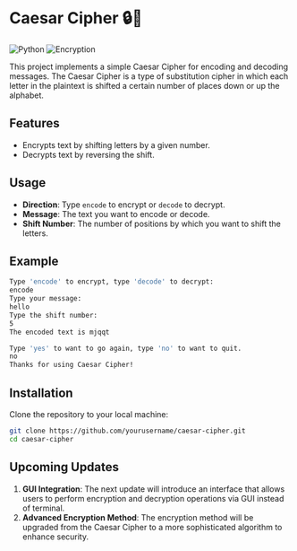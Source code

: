 # Caesar Cipher :lock::key:

![Python](https://img.shields.io/badge/Python-3776AB?style=for-the-badge&logo=python&logoColor=white)
![Encryption](https://img.shields.io/badge/Encryption-Cryptography?style=for-the-badge&logo=lock&logoColor=white)


This project implements a simple Caesar Cipher for encoding and decoding messages. The Caesar Cipher is a type of substitution cipher in which each letter in the plaintext is shifted a certain number of places down or up the alphabet.

## Features

- Encrypts text by shifting letters by a given number.
- Decrypts text by reversing the shift.

## Usage
- **Direction**: Type `encode` to encrypt or `decode` to decrypt.
- **Message**: The text you want to encode or decode.
- **Shift Number**: The number of positions by which you want to shift the letters.

## Example
```sh
Type 'encode' to encrypt, type 'decode' to decrypt:
encode
Type your message:
hello
Type the shift number:
5
The encoded text is mjqqt

Type 'yes' to want to go again, type 'no' to want to quit. 
no
Thanks for using Caesar Cipher!
```

## Installation

Clone the repository to your local machine:

```sh
git clone https://github.com/yourusername/caesar-cipher.git
cd caesar-cipher
```

## Upcoming Updates
1. **GUI Integration**: The next update will introduce an interface that allows users to perform encryption and decryption operations via GUI instead of terminal.
2. **Advanced Encryption Method**: The encryption method will be upgraded from the Caesar Cipher to a more sophisticated algorithm to enhance security.

##
